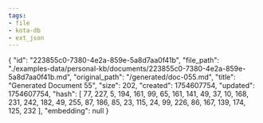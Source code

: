 ```yaml
---
tags:
- file
- kota-db
- ext_json
---
```

{
  "id": "223855c0-7380-4e2a-859e-5a8d7aa0f41b",
  "file_path": "./examples-data/personal-kb/documents/223855c0-7380-4e2a-859e-5a8d7aa0f41b.md",
  "original_path": "/generated/doc-055.md",
  "title": "Generated Document 55",
  "size": 202,
  "created": 1754607754,
  "updated": 1754607754,
  "hash": [
    77,
    227,
    5,
    194,
    161,
    99,
    65,
    161,
    141,
    49,
    37,
    10,
    168,
    231,
    242,
    182,
    49,
    255,
    87,
    186,
    85,
    23,
    115,
    24,
    99,
    226,
    86,
    167,
    139,
    174,
    125,
    232
  ],
  "embedding": null
}